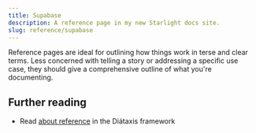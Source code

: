 ```yaml
---
title: Supabase
description: A reference page in my new Starlight docs site.
slug: reference/supabase
---
```


Reference pages are ideal for outlining how things work in terse and clear terms.
Less concerned with telling a story or addressing a specific use case, they should give a comprehensive outline of what you're documenting.

## Further reading

* Read [about reference](https://diataxis.fr/reference/) in the Diátaxis framework
